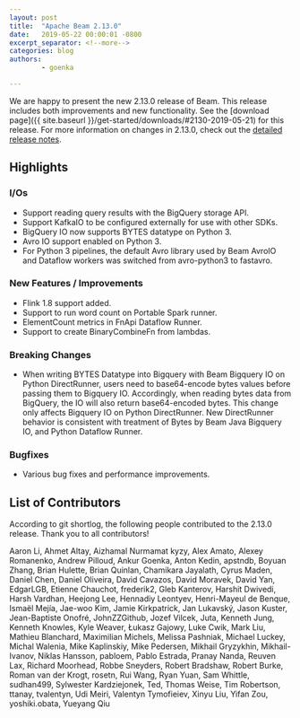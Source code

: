 ```yaml
---
layout: post
title:  "Apache Beam 2.13.0"
date:   2019-05-22 00:00:01 -0800
excerpt_separator: <!--more-->
categories: blog
authors:
        - goenka

---
```

<!--
Licensed under the Apache License, Version 2.0 (the "License");
you may not use this file except in compliance with the License.
You may obtain a copy of the License at

http://www.apache.org/licenses/LICENSE-2.0

Unless required by applicable law or agreed to in writing, software
distributed under the License is distributed on an "AS IS" BASIS,
WITHOUT WARRANTIES OR CONDITIONS OF ANY KIND, either express or implied.
See the License for the specific language governing permissions and
limitations under the License.
-->

We are happy to present the new 2.13.0 release of Beam. This release includes both improvements and new functionality.
See the [download page]({{ site.baseurl }}/get-started/downloads/#2130-2019-05-21) for this release.<!--more-->
For more information on changes in 2.13.0, check out the
[detailed release notes](https://jira.apache.org/jira/secure/ReleaseNote.jspa?projectId=12319527&version=12345166).

## Highlights

### I/Os

* Support reading query results with the BigQuery storage API.
* Support KafkaIO to be configured externally for use with other SDKs.
* BigQuery IO now supports BYTES datatype on Python 3.
* Avro IO support enabled on Python 3.
* For Python 3 pipelines, the default Avro library used by Beam AvroIO and Dataflow workers was switched from avro-python3 to fastavro.


### New Features / Improvements

* Flink 1.8 support added.
* Support to run word count on Portable Spark runner.
* ElementCount metrics in FnApi Dataflow Runner.
* Support to create BinaryCombineFn from lambdas.


### Breaking Changes
* When writing BYTES Datatype into Bigquery with Beam Bigquery IO on Python DirectRunner, users need to base64-encode bytes values before passing them to Bigquery IO. Accordingly, when reading bytes data from BigQuery, the IO will also return base64-encoded bytes. This change only affects Bigquery IO on Python DirectRunner. New DirectRunner behavior is consistent with treatment of Bytes by Beam Java Bigquery IO, and Python Dataflow Runner.


### Bugfixes

* Various bug fixes and performance improvements.

## List of Contributors

According to git shortlog, the following people contributed to the 2.13.0 release. Thank you to all contributors!

Aaron Li, Ahmet Altay, Aizhamal Nurmamat kyzy, Alex Amato, Alexey Romanenko, 
Andrew Pilloud, Ankur Goenka, Anton Kedin, apstndb, Boyuan Zhang, Brian Hulette, 
Brian Quinlan, Chamikara Jayalath, Cyrus Maden, Daniel Chen, Daniel Oliveira, 
David Cavazos, David Moravek, David Yan, EdgarLGB, Etienne Chauchot, frederik2, 
Gleb Kanterov, Harshit Dwivedi, Harsh Vardhan, Heejong Lee, Hennadiy Leontyev, 
Henri-Mayeul de Benque, Ismaël Mejía, Jae-woo Kim, Jamie Kirkpatrick, Jan Lukavský, 
Jason Kuster, Jean-Baptiste Onofré, JohnZZGithub, Jozef Vilcek, Juta, Kenneth Jung, 
Kenneth Knowles, Kyle Weaver, Łukasz Gajowy, Luke Cwik, Mark Liu, Mathieu Blanchard, 
Maximilian Michels, Melissa Pashniak, Michael Luckey, Michal Walenia, Mike Kaplinskiy, 
Mike Pedersen, Mikhail Gryzykhin, Mikhail-Ivanov, Niklas Hansson, pabloem, 
Pablo Estrada, Pranay Nanda, Reuven Lax, Richard Moorhead, Robbe Sneyders, 
Robert Bradshaw, Robert Burke, Roman van der Krogt, rosetn, Rui Wang, Ryan Yuan, 
Sam Whittle, sudhan499, Sylwester Kardziejonek, Ted, Thomas Weise, Tim Robertson, 
ttanay, tvalentyn, Udi Meiri, Valentyn Tymofieiev, Xinyu Liu, Yifan Zou, 
yoshiki.obata, Yueyang Qiu
